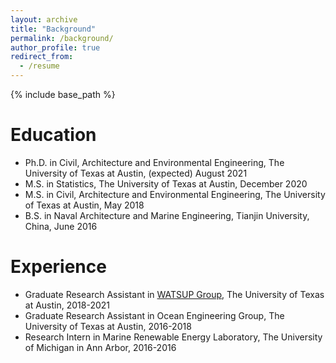 ```yaml
---
layout: archive
title: "Background"
permalink: /background/
author_profile: true
redirect_from:
  - /resume
---
```


{% include base_path %}

Education
======
* Ph.D. in Civil, Architecture and Environmental Engineering, The University of Texas at Austin, (expected) August 2021
* M.S. in Statistics, The University of Texas at Austin, December 2020
* M.S. in Civil, Architecture and Environmental Engineering, The University of Texas at Austin, May 2018
* B.S. in Naval Architecture and Marine Engineering, Tianjin University, China, June 2016

Experience
==========

* Graduate Research Assistant in [WATSUP Group](https://sela.caee.utexas.edu/home/), The University of Texas at Austin, 2018-2021
* Graduate Research Assistant in Ocean Engineering Group, The University of Texas at Austin, 2016-2018 
* Research Intern in Marine Renewable Energy Laboratory, The University of Michigan in Ann Arbor, 2016-2016
